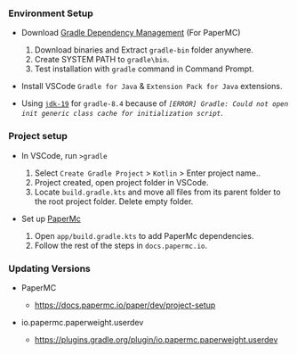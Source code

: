 
### Environment Setup
    
- Download [Gradle Dependency Management](https://gradle.org/install/) (For PaperMC)

    1. Download binaries and Extract `gradle-bin` folder anywhere.
    2. Create SYSTEM PATH to `gradle\bin`.
    3. Test installation with `gradle` command in Command Prompt.

- Install VSCode `Gradle for Java` & `Extension Pack for Java` extensions.

- Using [`jdk-19`](https://jdk.java.net/archive/) for `gradle-8.4` because of *`[ERROR] Gradle: Could not open init generic class cache for initialization script`*. 


### Project setup

- In VSCode, run `>gradle`
    1. Select `Create Gradle Project` > `Kotlin` > Enter project name..
    2. Project created, open project folder in VSCode.
    3. Locate `build.gradle.kts` and move all files from its parent folder to the root project folder. Delete empty folder.

- Set up [PaperMc](https://docs.papermc.io/paper/dev/project-setup)
    1. Open `app/build.gradle.kts` to add PaperMc dependencies.
    2. Follow the rest of the steps in `docs.papermc.io`.


### Updating Versions

- PaperMC
    - https://docs.papermc.io/paper/dev/project-setup


- io.papermc.paperweight.userdev
    - https://plugins.gradle.org/plugin/io.papermc.paperweight.userdev